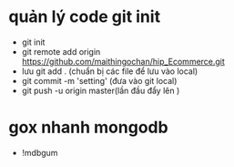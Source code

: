 # quản lý code git init
- git init
- git remote add origin https://github.com/maithingochan/hip_Ecommerce.git
- lưu git add . (chuẩn bị các file để lưu vào local)
-  git commit -m 'setting' (đưa vào git local)
- git push -u  origin master(lần đầu đẩy lên )

# gox nhanh mongodb
- !mdbgum